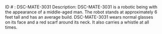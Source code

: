 ID # : DSC-MATE-3031
Description: DSC-MATE-3031 is a robotic being with the appearance of a middle-aged man. The robot stands at approximately 6 feet tall and has an average build. DSC-MATE-3031 wears normal glasses on its face and a red scarf around its neck. It also carries a whistle at all times.